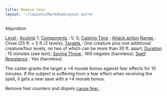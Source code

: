 ```yaml
---
title: Remove Fear
layout: '~/layouts/MarkdownLayout.astro'
---
```

Abjuration

[ Level ](/modern.d20.srd/fx/level) : [ Acolyte](/modern.d20.srd/classes/advanced/acolyte) 1; [ Components](/modern.d20.srd/fx/components) : V, S; [ Casting Time](/modern.d20.srd/fx/casting.time) ; [ Attack action](/modern.d20.srd/combat/attack.actions) [ Range ](/modern.d20.srd/fx/range) :
Close (25 ft. + 5 ft./2 levels); [ Targets ](/modern.d20.srd/fx/target) : One
creature plus one additional creature/four levels, no two of which can be more
than 30 ft. apart; [ Duration ](/modern.d20.srd/fx/duration) : 10 minutes (see
text); [ Saving Throw ](/modern.d20.srd/basics/saving.throws) : Will negates
(harmless); [ Spell Resistance](/modern.d20.srd/special.abilities/spell.resistance) : Yes (harmless)

The caster grants the target a +4 morale bonus against fear effects for 10
minutes. If the subject is suffering from a fear effect when receiving the
spell, it gets a new save with a +4 morale bonus.

Remove fear counters and dispels [ cause fear ](/modern.d20.srd/fx/cause.fear)
.

